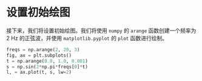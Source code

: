 # 设置初始绘图

接下来，我们将设置初始绘图。我们将使用 `numpy` 的 `arange` 函数创建一个频率为 2 Hz 的正弦波，并使用 `matplotlib.pyplot` 的 `plot` 函数进行绘制。

```python
freqs = np.arange(2, 20, 3)
fig, ax = plt.subplots()
t = np.arange(0.0, 1.0, 0.001)
s = np.sin(2*np.pi*freqs[0]*t)
l, = ax.plot(t, s, lw=2)
```
